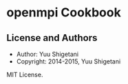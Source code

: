 openmpi Cookbook
================

License and Authors
-------------------
- Author: Yuu Shigetani
- Copyright: 2014-2015, Yuu Shigetani

MIT License.
